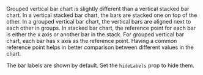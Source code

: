 <div>
  <p>
    Grouped vertical bar chart is slightly different than a vertical stacked bar chart. In a vertical stacked
    bar chart, the bars are stacked one on top of the other. In a grouped vertical bar chart, the vertical
    bars are aligned next to each other in groups. In stacked bar chart, the reference point for each bar is
    either the x axis or another bar in the stack. For grouped vertical bar chart, each bar has x axis as the
    reference point. Having a common reference point helps in better comparison between different values in
    the chart.
  </p>
  <p>
    The bar labels are shown by default. Set the <code>hideLabels</code> prop to hide them.
  </p>
</div>
